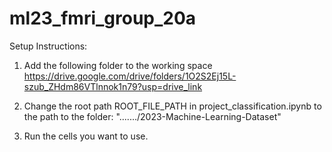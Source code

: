 # ml23_fmri_group_20a

Setup Instructions:
1. Add the following folder to the working space
https://drive.google.com/drive/folders/1O2S2Ej15L-szub_ZHdm86VTlnnok1n79?usp=drive_link

2. Change the root path ROOT_FILE_PATH in project_classification.ipynb to the path to the folder:
    "......./2023-Machine-Learning-Dataset"

3. Run the cells you want to use.